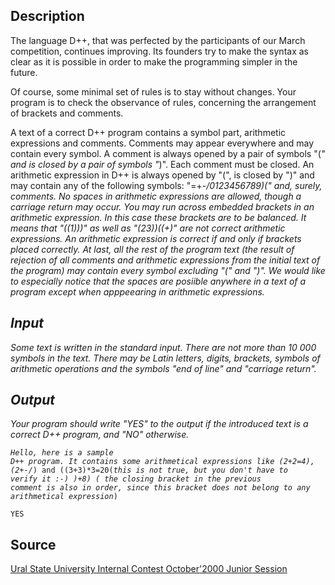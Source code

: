 <h2>Description</h2><p>The language D++, that was perfected by the participants of our March competition, continues improving. Its founders try to make the syntax as clear as it is possible in order to make the programming simpler in the future.
</p>Of course, some minimal set of rules is to stay without changes. Your program is to check the observance of rules, concerning the arrangement of brackets and comments. 

A text of a correct D++ program contains a symbol part, arithmetic expressions and comments. Comments may appear everywhere and may contain every symbol. A comment is always opened by a pair of symbols "(*" and is closed by a pair of symbols "*)". Each comment must be closed. An arithmetic expression in D++ is always opened by "(", is closed by ")" and may contain any of the following symbols: "=+-*/0123456789)(" and, surely, comments. No spaces in arithmetic expressions are allowed, though a carriage return may occur. You may run across embedded brackets in an arithmetic expression. In this case these brackets are to be balanced. It means that "((1)))" as well as "(23))((+)" are not correct arithmetic expressions. An arithmetic expression is correct if and only if brackets placed correctly. At last, all the rest of the program text (the result of rejection of all comments and arithmetic expressions from the initial text of the program) may contain every symbol excluding "(" and ")".
We would like to especially notice that the spaces are posiible anywhere in a text of a program except when apppeearing in arithmetic expressions.<h2>Input</h2><p>Some text is written in the standard input. There are not more than 10 000 symbols in the text. There may be Latin letters, digits, brackets, symbols of arithmetic operations and the symbols "end of line" and "carriage return".</p><h2>Output</h2><p>Your program should write "YES" to the output if the introduced text is a correct D++ program, and "NO" otherwise.</p><pre><code class="language-input1">Hello, here is a sample D++ program. It contains some arithmetical expressions like
(2+2=4), (2+-/*) and ((3+3)*3=20(*this is not true, but you don&#39;t have to verify it :-) *)+8)
 (* the closing bracket in the previous comment is also in order, since this bracket
does not belong to any arithmetical expression*)
</code></pre><pre><code class="language-output1">YES</code></pre><h2>Source</h2><a href="searchproblem?field=source&amp;key=Ural+State+University+Internal+Contest+October%272000+Junior+Session">Ural State University Internal Contest October'2000 Junior Session</a>